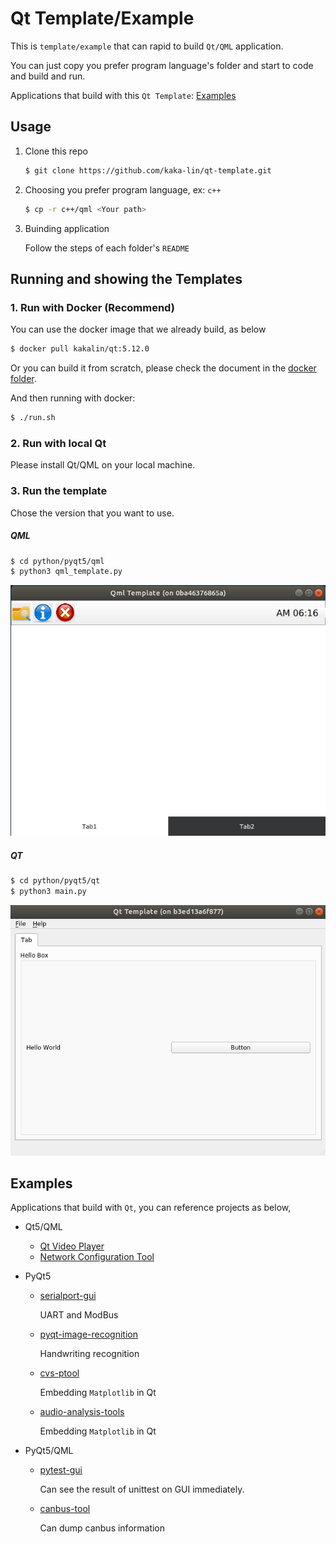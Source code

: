 # Qt Template/Example

This is `template/example` that can rapid to build ```Qt/QML``` application.

You can just copy you prefer program language's folder and start to code and build and run.

Applications that build with this `Qt Template`: [Examples](#examples)

## Usage

1. Clone this repo

    ```bash
    $ git clone https://github.com/kaka-lin/qt-template.git
    ```

2. Choosing you prefer program language, ex: ```c++```

    ```bash
    $ cp -r c++/qml <Your path>
    ```

3. Buinding application

    Follow the steps of each folder's ```README```

## Running and showing the Templates

### 1. Run with Docker (Recommend)

You can use the docker image that we already build, as below

```bash
$ docker pull kakalin/qt:5.12.0
```

Or you can build it from scratch, please check the document in the [docker folder](docker/README.md).

And then running with docker:

```bash
$ ./run.sh
```

### 2. Run with local Qt

Please install Qt/QML on your local machine.

### 3. Run the template

Chose the version that you want to use.

##### QML

```sh
$ cd python/pyqt5/qml
$ python3 qml_template.py
```

![](./images/qml-template.png)

##### QT

```sh
$ cd python/pyqt5/qt
$ python3 main.py
```

![](./images/qt-template.png)

## Examples

Applications that build with `Qt`, you can reference projects as below,

- Qt5/QML
    - [Qt Video Player](https://github.com/kaka-lin/qt-video-player)
    - [Network Configuration Tool](https://github.com/kaka-lin/network-configuration-tool)

- PyQt5

    - [serialport-gui](https://github.com/kaka-lin/serialport-gui)

        UART and ModBus

    - [pyqt-image-recognition](https://github.com/kaka-lin/pyqt-image-recognition)

        Handwriting recognition

    - [cvs-ptool](https://github.com/kaka-lin/csv-ptool)

        Embedding `Matplotlib` in Qt

    - [audio-analysis-tools](https://github.com/kaka-lin/audio-analysis-tools)

        Embedding `Matplotlib` in Qt

- PyQt5/QML

    - [pytest-gui](https://github.com/kaka-lin/pytest-gui)

        Can see the result of unittest on GUI immediately.

    - [canbus-tool](https://github.com/kaka-lin/canbus-tool)

        Can dump canbus information
